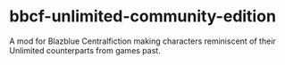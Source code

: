 # bbcf-unlimited-community-edition
A mod for Blazblue Centralfiction making characters reminiscent of their Unlimited counterparts from games past.
